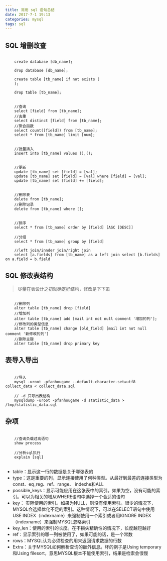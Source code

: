 ```yaml
---
title: 常用 sql 语句总结
date: 2017-7-1 19:13
categories: mysql
tags: sql
---
```


## SQL 增删改查

``` shell

    create database [db_name];

    drop database [db_name];

    create table [tb_name] if not exists (
    );

    drop table [tb_name];


    //查询
    select [field] from [tb_name];
    //去重
    select distinct [field] from [tb_name];
    //聚合函数
    select count([field]) from [tb_name];
    select * from [tb_name] limit [num];


    //批量插入
    insert into [tb_name] values (),();


    //更新
    update [tb_name] set [field] = [val];
    update [tb_name] set [field] = [val] where [field] = [val];
    update [tb_name] set [field] += [field];


    //删除表
    delete from [tb_name];
    //删除记录
    delete from [tb_name] where [];

    
    //排序
    select * from [tb_name] order by [field] [ASC [DESC]]

    //分组
    select * from [tb_name] group by [field]

    //left join/innder join/right join
    select [a.fields] from [tb_name] as a left join select [b.fields] on a.field = b.field

```


## SQL 修改表结构

> 尽量在表设计之初就确定好结构，修改是下下策

``` shell

    //删除列
    alter table [tb_name] drop [field]
    //增加列
    alter table [tb_name] add [mail int not null comment '增加的列'];
    //修改列的类型信息
    alter table [tb_name] change [old_field] [mail int not null comment '新修改的列']
    //删除主键
    alter table [tb_name] drop primary key

```


## 表导入导出

``` shell

    //导入
    mysql -uroot -pfanhougame --default-character-set=utf8 collect_data < collect_data.sql

    // -d 只导出表结构
    mysqldump -uroot -pfanhougame -d statistic_data > /tmp/statistic_data.sql

```

## 杂项

``` shell

    //查询负载过高语句
    show process

    //分析sql执行
    explain [sql]
    
```
- table：显示这一行的数据是关于哪张表的
- type：这是重要的列，显示连接使用了何种类型。从最好到最差的连接类型为const、eq_reg、ref、range、 indexhe和ALL
- possible_keys：显示可能应用在这张表中的索引。如果为空，没有可能的索引。可以为相关的域从WHERE语句中选择一个合适的语句
- key： 实际使用的索引。如果为NULL，则没有使用索引。很少的情况下，MYSQL会选择优化不足的索引。这种情况下，可以在SELECT语句中使用USE         INDEX（indexname）来强制使用一个索引或者用IGNORE INDEX（indexname）来强制MYSQL忽略索引
- key_len：使用的索引的长度。在不损失精确性的情况下，长度越短越好
- ref：显示索引的哪一列被使用了，如果可能的话，是一个常数
- rows：MYSQL认为必须检查的用来返回请求数据的行数
- Extra：关于MYSQL如何解析查询的额外信息。坏的例子是Using temporary和Using filesort，意思MYSQL根本不能使用索引，结果是检索会很慢



